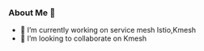 ### About Me 👋


- 🔭 I’m currently working on service mesh Istio,Kmesh
- 👯 I’m looking to collaborate on Kmesh




<!-- Please use this template when necessary
[![GitHub Streak](https://streak-stats.demolab.com/?user=hzxuzhonghu)](https://git.io/streak-stats)
-->

